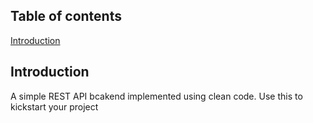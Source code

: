 ## Table of contents
[Introduction](Introduction)

## Introduction
A simple REST API bcakend implemented using clean code.
Use this to kickstart your project